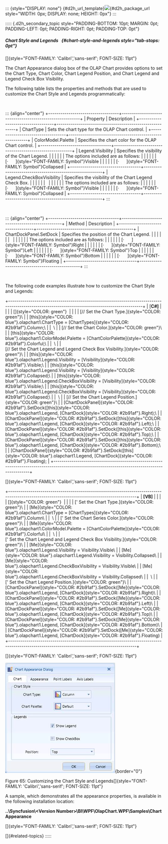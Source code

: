::: {style="DISPLAY: none"}
[](ms-xhelp:///?Id=d2h_url_template){#d2h_url_template}![](!package_url!){#d2h_package_url style="WIDTH: 0px; DISPLAY: none; HEIGHT: 0px"}
:::

::::: {.d2h_secondary_topic style="PADDING-BOTTOM: 10pt; MARGIN: 0pt; PADDING-LEFT: 0pt; PADDING-RIGHT: 0pt; PADDING-TOP: 0pt"}
##### Chart Style and Legends   {#chart-style-and-legends style="tab-stops: 0pt"}

[]{style="FONT-FAMILY: 'Calibri','sans-serif'; FONT-SIZE: 11pt"} 

The Chart Appearance dialog box of the OLAP Chart provides options to set the Chart Type, Chart Color, Chart Legend Position, and Chart Legend and Legend Check Box Visibility.

The following table lists the properties and methods that are used to customize the Chart Style and Legends programmatically:

 

::: {align="center"}
+-----------------------------------+---------------------------------------------------------+
| Property                          | Description                                             |
+-----------------------------------+---------------------------------------------------------+
| ChartType                         | Sets the chart type for the OLAP Chart control.         |
+-----------------------------------+---------------------------------------------------------+
| ColorModel.Palette                | Specifies the chart color for the OLAP Chart control.   |
+-----------------------------------+---------------------------------------------------------+
| Legend.Visibility                 | Specifies the visibility of the Chart Legend.           |
|                                   |                                                         |
|                                   | The options included are as follows:                    |
|                                   |                                                         |
|                                   | [·      ]{style="FONT-FAMILY: Symbol"}Visible           |
|                                   |                                                         |
|                                   | [·      ]{style="FONT-FAMILY: Symbol"}Collapsed         |
+-----------------------------------+---------------------------------------------------------+
| Legend.CheckBoxVisibility         | Specifies the visibility of the Chart Legend Check Box. |
|                                   |                                                         |
|                                   |                                                         |
|                                   |                                                         |
|                                   | The options included are as follows:                    |
|                                   |                                                         |
|                                   | [·      ]{style="FONT-FAMILY: Symbol"}Visible           |
|                                   |                                                         |
|                                   | [·      ]{style="FONT-FAMILY: Symbol"}Collapsed         |
+-----------------------------------+---------------------------------------------------------+
:::

 

::: {align="center"}
+-----------------------------------+------------------------------------------------+
| Method                            | Description                                    |
+-----------------------------------+------------------------------------------------+
| ChartDockPanel.SetDock            | Specifies the position of the Chart Legend.    |
|                                   |                                                |
|                                   |                                                |
|                                   |                                                |
|                                   | The options included are as follows:           |
|                                   |                                                |
|                                   | [·      ]{style="FONT-FAMILY: Symbol"}Right    |
|                                   |                                                |
|                                   | [·      ]{style="FONT-FAMILY: Symbol"}Left     |
|                                   |                                                |
|                                   | [·      ]{style="FONT-FAMILY: Symbol"}Top      |
|                                   |                                                |
|                                   | [·      ]{style="FONT-FAMILY: Symbol"}Bottom   |
|                                   |                                                |
|                                   | [·      ]{style="FONT-FAMILY: Symbol"}Floating |
+-----------------------------------+------------------------------------------------+
:::

 

The following code examples illustrate how to customize the Chart Style and Legends:

+------------------------------------------------------------------------------------------------------------------------------------------------+
| \[**C#\]**                                                                                                                                     |
|                                                                                                                                                |
| []{style="COLOR: green"}                                                                                                                       |
|                                                                                                                                                |
| [// Set the Chart Type.]{style="COLOR: green"}\                                                                                                |
| [this]{style="COLOR: blue"}.olapchart1.ChartType = [ChartTypes]{style="COLOR: #2b91af"}.Column;\                                               |
|  \                                                                                                                                             |
| [// Set the Chart Color.]{style="COLOR: green"}\                                                                                               |
| [this]{style="COLOR: blue"}.olapchart1.ColorModel.Palette = [ChartColorPalette]{style="COLOR: #2b91af"}.Colorful;\                             |
|  \                                                                                                                                             |
| [// Set the Chart Legend and Legend Check Box Visibility.]{style="COLOR: green"}\                                                              |
| [this]{style="COLOR: blue"}.olapchart1.Legend.Visibility = [Visibility]{style="COLOR: #2b91af"}.Visible;\                                      |
| [this]{style="COLOR: blue"}.olapchart1.Legend.Visibility = [Visibility]{style="COLOR: #2b91af"}.Collapsed;\                                    |
| [this]{style="COLOR: blue"}.olapchart1.Legend.CheckBoxVisibility = [Visibility]{style="COLOR: #2b91af"}.Visible;\                              |
| [this]{style="COLOR: blue"}.olapchart1.Legend.CheckBoxVisibility = [Visibility]{style="COLOR: #2b91af"}.Collapsed;\                            |
|  \                                                                                                                                             |
| [// Set the Chart Legend Position.]{style="COLOR: green"}\                                                                                     |
| [ChartDockPanel]{style="COLOR: #2b91af"}.SetDock([this]{style="COLOR: blue"}.olapchart1.Legend, [ChartDock]{style="COLOR: #2b91af"}.Right);\   |
| [ChartDockPanel]{style="COLOR: #2b91af"}.SetDock([this]{style="COLOR: blue"}.olapchart1.Legend, [ChartDock]{style="COLOR: #2b91af"}.Left);\    |
| [ChartDockPanel]{style="COLOR: #2b91af"}.SetDock([this]{style="COLOR: blue"}.olapchart1.Legend, [ChartDock]{style="COLOR: #2b91af"}.Top);\     |
| [ChartDockPanel]{style="COLOR: #2b91af"}.SetDock([this]{style="COLOR: blue"}.olapchart1.Legend, [ChartDock]{style="COLOR: #2b91af"}.Bottom);\  |
| [ChartDockPanel]{style="COLOR: #2b91af"}.SetDock([this]{style="COLOR: blue"}.olapchart1.Legend, [ChartDock]{style="COLOR: #2b91af"}.Floating); |
+------------------------------------------------------------------------------------------------------------------------------------------------+

[]{style="FONT-FAMILY: 'Calibri','sans-serif'; FONT-SIZE: 11pt"} 

+---------------------------------------------------------------------------------------------------------------------------------------------+
| **\[VB\]**                                                                                                                                  |
|                                                                                                                                             |
| []{style="COLOR: green"}                                                                                                                    |
|                                                                                                                                             |
| [\' Set the Chart Type.]{style="COLOR: green"}\                                                                                             |
| [Me]{style="COLOR: blue"}.olapchart1.ChartType = [ChartTypes]{style="COLOR: #2b91af"}.Column\                                               |
|  \                                                                                                                                          |
| [\' Set the Chart Series Color.]{style="COLOR: green"}\                                                                                     |
| [Me]{style="COLOR: blue"}.olapchart1.ColorModel.Palette = [ChartColorPalette]{style="COLOR: #2b91af"}.Colorful\                             |
|  \                                                                                                                                          |
| [\' Set the Chart Legend and Legend Check Box Visibility.]{style="COLOR: green"}\                                                           |
| [Me]{style="COLOR: blue"}.olapchart1.Legend.Visibility = Visibility.Visible\                                                                |
| [Me]{style="COLOR: blue"}.olapchart1.Legend.Visibility = Visibility.Collapsed\                                                              |
| [Me]{style="COLOR: blue"}.olapchart1.Legend.CheckBoxVisibility = Visibility.Visible\                                                        |
| [Me]{style="COLOR: blue"}.olapchart1.Legend.CheckBoxVisibility = Visibility.Collapsed\                                                      |
|  \                                                                                                                                          |
| [\' Set the Chart Legend Position.]{style="COLOR: green"}\                                                                                  |
| [ChartDockPanel]{style="COLOR: #2b91af"}.SetDock([Me]{style="COLOR: blue"}.olapchart1.Legend, [ChartDock]{style="COLOR: #2b91af"}.Right)\   |
| [ChartDockPanel]{style="COLOR: #2b91af"}.SetDock([Me]{style="COLOR: blue"}.olapchart1.Legend, [ChartDock]{style="COLOR: #2b91af"}.Left)\    |
| [ChartDockPanel]{style="COLOR: #2b91af"}.SetDock([Me]{style="COLOR: blue"}.olapchart1.Legend, [ChartDock]{style="COLOR: #2b91af"}.Top)\     |
| [ChartDockPanel]{style="COLOR: #2b91af"}.SetDock([Me]{style="COLOR: blue"}.olapchart1.Legend, [ChartDock]{style="COLOR: #2b91af"}.Bottom)\  |
| [ChartDockPanel]{style="COLOR: #2b91af"}.SetDock([Me]{style="COLOR: blue"}.olapchart1.Legend, [ChartDock]{style="COLOR: #2b91af"}.Floating) |
+---------------------------------------------------------------------------------------------------------------------------------------------+

[]{style="FONT-FAMILY: 'Calibri','sans-serif'; FONT-SIZE: 11pt"} 

![](ImagesExt/image37_67.jpg){border="0"}

Figure 65: Customizing the Chart Style and Legends[]{style="FONT-FAMILY: 'Calibri','sans-serif'; FONT-SIZE: 11pt"}

A sample, which demonstrates all the appearance properties, is available in the following installation location:

**..\\Syncfusion\\\<Version Number\>\\BI\\WPF\\OlapChart.WPF\\Samples\\Chart Appearance**

[]{style="FONT-FAMILY: 'Calibri','sans-serif'; FONT-SIZE: 11pt"} 

[]{#related-topics}
:::::
